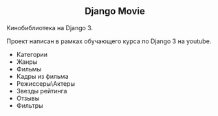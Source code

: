 <h2 align="center">Django Movie</h2>

Кинобиблиотека на Django 3.

Проект написан в рамках обучающего курса по Django 3 на youtube.

- Категории
- Жанры
- Фильмы
- Кадры из фильма
- Режиссеры\Актеры
- Звезды рейтинга
- Отзывы
- Фильтры


